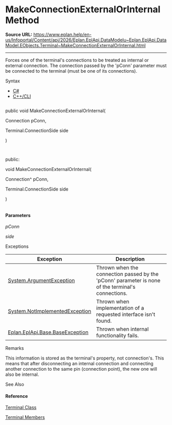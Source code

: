 # MakeConnectionExternalOrInternal Method

**Source URL:** https://www.eplan.help/en-us/Infoportal/Content/api/2026/Eplan.EplApi.DataModelu~Eplan.EplApi.DataModel.EObjects.Terminal~MakeConnectionExternalOrInternal.html

---

Forces one of the terminal's connections to be treated as internal or external connection. The connection passed by the 'pConn' parameter must be connected to the terminal (must be one of its connections).

Syntax

- [C#](#i-syntax-CS)
- [C++/CLI](#i-syntax-CPP2005)

```
```
public void MakeConnectionExternalOrInternal( 
   Connection pConn,
   Terminal.ConnectionSide side
)
```
```

```
```
public:
void MakeConnectionExternalOrInternal( 
   Connection^ pConn,
   Terminal.ConnectionSide side
)
```
```

#### Parameters

*pConn*


*side*

Exceptions

| Exception | Description |
| --- | --- |
| [System.ArgumentException](#) | Thrown when the connection passed by the 'pConn' parameter is none of the terminal's connections. |
| [System.NotImplementedException](#) | Thrown when implementation of a requested interface isn't found. |
| [Eplan.EplApi.Base.BaseException](Eplan.EplApi.Baseu~Eplan.EplApi.Base.BaseException.html) | Thrown when internal functionality fails. |

Remarks

This information is stored as the terminal's property, not connection's. This means that after disconnecting an internal connection and connecting another connection to the same pin (connection point), the new one will also be internal.



See Also

#### Reference

[Terminal Class](Eplan.EplApi.DataModelu~Eplan.EplApi.DataModel.EObjects.Terminal.html)
  
[Terminal Members](Eplan.EplApi.DataModelu~Eplan.EplApi.DataModel.EObjects.Terminal_members.html)